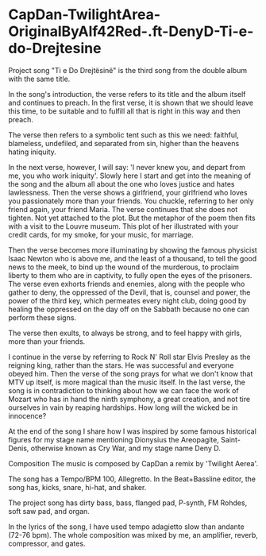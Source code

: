 # CapDan-TwilightArea-OriginalByAlf42Red-.ft-DenyD-Ti-e-do-Drejtesine
Project song
"Ti e Do Drejtësinë" is the third song from the double album with the same title.

In the song's introduction, the verse refers to its title and the album itself and continues to preach.
In the first verse, it is shown that we should leave this time, to be suitable and to fulfill all that is right in this way and then preach.

The verse then refers to a symbolic tent such as this we need: faithful, blameless, undefiled, and separated from sin, higher than the heavens hating iniquity.

In the next verse, however, I will say:
'I never knew you, and depart from me, you who work iniquity'. Slowly here I start and get into the meaning of the song and the album all about the one who loves justice and hates lawlessness.
Then the verse shows a girlfriend, your girlfriend who loves you passionately more than your friends.
You chuckle, referring to her only friend again, your friend Maria.
The verse continues that she does not tighten. Not yet attached to the plot. But the metaphor of the poem then fits with a visit to the Louvre museum. This plot of her illustrated with your credit cards, for my smoke, for your music, for marriage.

Then the verse becomes more illuminating by showing the famous physicist Isaac Newton who is above me, and the least of a thousand, to tell the good news to the meek, to bind up the wound of the murderous, to proclaim liberty to them who are in captivity, to fully open the eyes of the prisoners.
The verse even exhorts friends and enemies, along with the people who gather to deny, the oppressed of the Devil, that is, counsel and power, the power of the third key, which permeates every night club, doing good by healing the oppressed on the day off on the Sabbath because no one can perform these signs.

The verse then exults, to always be strong, and to feel happy with girls, more than your friends.

I continue in the verse by referring to Rock N' Roll star Elvis Presley as the reigning king, rather than the stars. He was successful and everyone obeyed him. Then the verse of the song prays for what we don't know that MTV up itself, is more magical than the music itself.
In the last verse, the song is in contradiction to thinking about how we can face the work of Mozart who has in hand the ninth symphony, a great creation, and not tire ourselves in vain by reaping hardships. How long will the wicked be in innocence?

At the end of the song I share how I was inspired by some famous historical figures for my stage name mentioning Dionysius the Areopagite, Saint-Denis, otherwise known as Cry War, and my stage name Deny D.

Composition
The music is composed by CapDan a remix by 'Twilight Aerea'. 

The song has a Tempo/BPM 100, Allegretto. 
In the Beat+Bassline editor, the song has, kicks, snare, hi-hat, and shaker. 

The project song has dirty bass, bass, flanged pad, P-synth, FM Rohdes, soft saw pad, and organ. 

In the lyrics of the song, I have used tempo adagietto slow than andante (72-76 bpm). The whole composition was mixed by me, an amplifier, reverb, compressor, and gates.  
